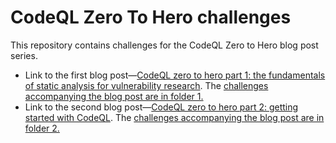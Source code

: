 # CodeQL Zero To Hero challenges

This repository contains challenges for the CodeQL Zero to Hero blog post series.

- Link to the first blog post—[CodeQL zero to hero part 1: the fundamentals of static analysis for vulnerability research](https://github.blog/2023-03-31-codeql-zero-to-hero-part-1-the-fundamentals-of-static-analysis-for-vulnerability-research/). The [challenges accompanying the blog post are in folder 1.](https://github.com/sylwia-budzynska/codeql-zero-to-hero/tree/main/1)
- Link to the second blog post—[CodeQL zero to hero part 2: getting started with CodeQL](https://github.blog/2023-06-15-codeql-zero-to-hero-part-2-getting-started-with-codeql/). The [challenges accompanying the blog post are in folder 2.](https://github.com/GitHubSecurityLab/codeql-zero-to-hero/tree/main/2)
